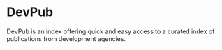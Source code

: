 # DevPub
DevPub is an index offering quick and easy access to a curated index of publications from development agencies.

